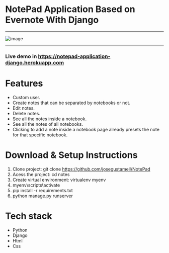 # NotePad Application Based on Evernote With Django
***
![image](https://user-images.githubusercontent.com/90484417/186724303-22993e80-64a0-43fb-bfe1-20b3d38dabba.png)
***
### Live demo in https://notepad-application-django.herokuapp.com

# Features
  * Custom user.
  * Create notes that can be separated by notebooks or not.
  * Edit notes.
  * Delete notes.
  * See all the notes inside a notebook.
  * See all the notes of all notebooks.
  * Clicking to add a note inside a notebook page already presets the note for that specific notebook.

# Download & Setup Instructions
  1. Clone project: git clone https://github.com/josegustamell/NotePad
  2. Acess the project: cd notes
  3. Create virtual environment: virtualenv myenv
  4. myenv\scripts\activate
  5. pip install -r requirements.txt
  6. python manage.py runserver

# Tech stack
  * Python
  * Django
  * Html
  * Css

